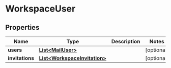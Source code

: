 

# WorkspaceUser


## Properties

| Name | Type | Description | Notes |
|------------ | ------------- | ------------- | -------------|
|**users** | [**List&lt;MailUser&gt;**](MailUser.md) |  |  [optional] |
|**invitations** | [**List&lt;WorkspaceInvitation&gt;**](WorkspaceInvitation.md) |  |  [optional] |



